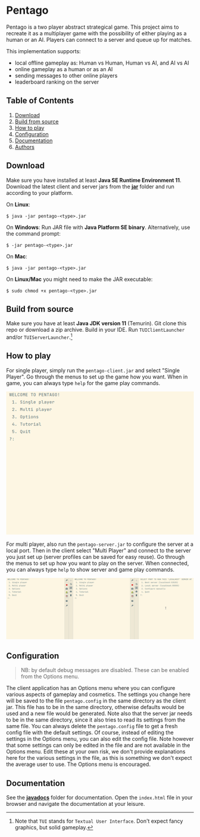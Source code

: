 # Pentago

Pentago is a two player abstract strategical game.
This project aims to recreate it as a multiplayer game
with the possibility of either playing as a human or an AI.
Players can connect to a server and queue up for matches.

This implementation supports:
- local offline gameplay as: Human vs Human, Human vs AI, and AI vs AI
- online gameplay as a human or as an AI
- sending messages to other online players
- leaderboard ranking on the server

## Table of Contents
1. [Download](#download)  
2. [Build from source](#build-from-source)  
3. [How to play](#how-to-play)
4. [Configuration](#configuration)
5. [Documentation](#documentation)
6. [Authors](#authors)

## Download

Make sure you have installed at least **Java SE Runtime Environment 11**.
Download the latest client and server jars from the [**jar**](jar) folder and run according to your platform.

On **Linux**:
```
$ java -jar pentago-<type>.jar
```

On **Windows**: Run JAR file with **Java Platform SE binary**.
Alternatively, use the command prompt:
```
$ -jar pentago-<type>.jar
```

On **Mac**:
```
$ java -jar pentago-<type>.jar
```

On **Linux/Mac** you might need to make the JAR executable:
```
$ sudo chmod +x pentago-<type>.jar
```

## Build from source

Make sure you have at least **Java JDK version 11** (Temurin).
Git clone this repo or download a zip archive. Build in your IDE. Run `TUIClientLauncher` and/or `TUIServerLauncher`.[^1]

## How to play

For single player, simply run the `pentago-client.jar` and select "Single Player".
Go through the menus to set up the game how you want. When in game, you can always type `help`
for the game play commands.

![Single Player](./res/singleplayer.gif)

For multi player, also run the `pentago-server.jar` to configure the server at a local port.
Then in the client select "Multi Player" and connect to the server you just set up
(server profiles can be saved for easy reuse). Go through the menus to set up how you want
to play on the server. When connected, you can always type `help` to show server and game play commands.

![Multi Player](./res/multiplayer.gif)

## Configuration

> NB: by default debug messages are disabled. These can be enabled from the Options menu.

The client application has an Options menu where you can configure various aspects of gameplay and cosmetics.
The settings you change here will be saved to the file `pentago.config` in the same directory as the client jar.
This file has to be in the same directory, otherwise defaults would be used and a new file would be generated.
Note also that the server jar needs to be in the same directory, since it also tries to read its settings from the same file.
You can always delete the `pentago.config` file to get a fresh config file with the default settings.
Of course, instead of editing the settings in the Options menu, you can also edit the config file.
Note however that some settings can only be edited in the file and are not available in the Options menu. Edit these at your own risk,
we don't provide explanations here for the various settings in the file, as this is something we don't expect the average user to use.
The Options menu is encouraged.

## Documentation

See the [**javadocs**](javadoc) folder for documentation. Open the `index.html` file in your browser and navigate the documentation at your leisure.

[^1]: Note that `TUI` stands for `Textual User Interface`. Don't expect fancy graphics, but solid gameplay.

